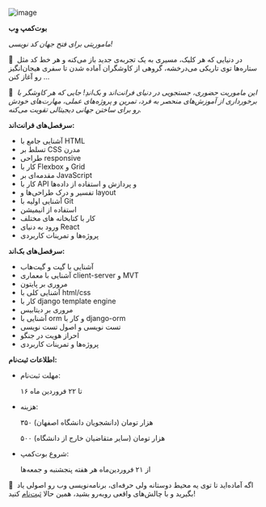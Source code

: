 ![image](https://res.cloudinary.com/ddjzobmdv/image/upload/v1744022605/web_bootcamp_fvw1cq.jpg)


**بوت‌کمپ وِب**


*ماموریتی برای فتح جهان کد نویسی!*


👾  در دنیایی که هر کلیک، مسیری به یک تجربه‌ی جدید باز می‌کنه و هر خط کد مثل ستاره‌ها توی تاریکی می‌درخشه، گروهی از کاوشگران آماده‌‌ شدن تا سفری هیجان‌انگیز رو آغاز کنن ... 


🔹  *این ماموریت حضوری، جستجویی در دنیای فرانت‌اند و بک‌اندِ! جایی که هر کاوشگر با برخورداری از آموزش‌های منحصر به فرد، تمرین و پروژه‌های عملی، مهارت‌های خودش رو برای ساختن جهانی دیجیتالی تقویت می‌کنه.*


**سرفصل‌های فرانت‌اند:**


- آشنایی جامع با HTML
- تسلط  بر CSS مدرن
- طراحی responsive
- کار با Flexbox و Grid
- مقدمه‌ای بر JavaScript
- کار با API و پردازش و استفاده از داده‌ها
- تفسیر و درک طراحی‌ها و layout
- آشنایی اولیه با Git
- استفاده از انیمیشن
- کار با کتابخانه های مختلف
- ورود به دنیای React
- پروژه‌ها و تمرینات کاربردی


**سرفصل‌های بک‌اند:**


- آشنایی با گیت و گیت‌هاب
- آشنایی با معماری client-server و MVT
- مروری بر پایتون
- آشنایی کلی با html/css
- کار با django template engine
- مروری بر دیتابیس
-  آشنایی با orm و کار با django-orm
- تست نویسی و اصول تست نویسی
- احراز هویت در جنگو
- پروژه‌ها و تمرینات کاربردی


**اطلاعات ثبت‌نام:**


- مهلت ثبت‌نام:

  
    ۱۶ تا ۲۲ فروردین ماه

  
- هزینه:

  
    ۳۵۰ هزار تومان (دانشجویان دانشگاه اصفهان)

  
    ۵۰۰ هزار تومان (سایر متقاضیان خارج از دانشگاه)


- شروع بوت‌کمپ:


    از ۲۱ فروردین‌ماه هر هفته پنجشنبه و جمعه‌ها


👾  اگه آماده‌اید تا توی یه محیط دوستانه ولی حرفه‌ای، برنامه‌نویسی وب رو اصولی یاد بگیرید و با چالش‌های واقعی روبه‌رو بشید، همین حالا [ثبت‌نام](https://app.epoll.ir/61996050) کنید! 
